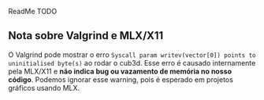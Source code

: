 ReadMe TODO

## Nota sobre Valgrind e MLX/X11

O Valgrind pode mostrar o erro `Syscall param writev(vector[0]) points to uninitialised byte(s)` ao rodar o cub3d.
Esse erro é causado internamente pela MLX/X11 e **não indica bug ou vazamento de memória no nosso código**.
Podemos ignorar esse warning, pois é esperado em projetos gráficos usando MLX.


